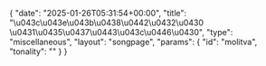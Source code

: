 {
    "date": "2025-01-26T05:31:54+00:00",
    "title": "\u043c\u043e\u043b\u0438\u0442\u0432\u0430 \u0431\u0435\u0437\u0443\u043c\u0446\u0430",
    "type": "miscellaneous",
    "layout": "songpage",
    "params": {
        "id": "molitva",
        "tonality": ""
    }
}